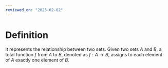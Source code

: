 ```yaml
---
reviewed_on: "2025-02-02"
---
```


# Definition

It represents the relationship between two sets. Given two sets $A$ and $B$, a total function $f$ from $A$ to $B$, denoted as $f: A \rightarrow B$, assigns to each element of $A$ exactly one element of $B$.
